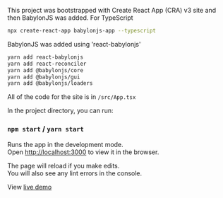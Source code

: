This project was bootstrapped with Create React App (CRA) v3 site and then BabylonJS was added.
For TypeScript
```bash
npx create-react-app babylonjs-app --typescript
```

BabylonJS was added using 'react-babylonjs'
```bash
yarn add react-babylonjs
yarn add react-reconciler
yarn add @babylonjs/core
yarn add @babylonjs/gui
yarn add @babylonjs/loaders
```

All of the code for the site is in `/src/App.tsx`

In the project directory, you can run:

### `npm start` / `yarn start`

Runs the app in the development mode.<br>
Open [http://localhost:3000](http://localhost:3000) to view it in the browser.

The page will reload if you make edits.<br>
You will also see any lint errors in the console.

View [live demo](https://brianzinn.github.io/create-react-app-typescript-babylonjs/)